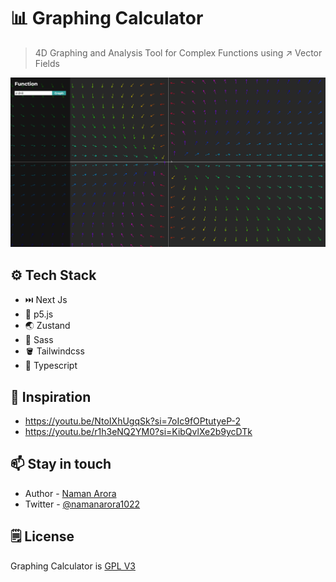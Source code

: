 # 📊 Graphing Calculator

> 4D Graphing and Analysis Tool for Complex Functions using ↗️ Vector Fields

![Vector Fields](./assets/vector-fields.png)

## ⚙️ Tech Stack

-   ⏭️ Next Js
-   🌈 p5.js
-   🌏 Zustand
-   🎨 Sass
-   🪣 Tailwindcss
-   🧊 Typescript

## 🌈 Inspiration

-   https://youtu.be/NtoIXhUgqSk?si=7oIc9fOPtutyeP-2
-   https://youtu.be/r1h3eNQ2YM0?si=KibQvlXe2b9ycDTk

## 📫 Stay in touch

-   Author - [Naman Arora](https://namanarora.vercel.app)
-   Twitter - [@namanarora1022](https://twitter.com/namanarora1022)

## 🗒️ License

Graphing Calculator is [GPL V3](./LICENSE)
